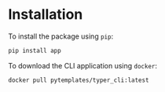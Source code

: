 # Installation

To install the package using `pip`:

```bash
pip install app
```

To download the CLI application using `docker`:

```bash
docker pull pytemplates/typer_cli:latest
```
